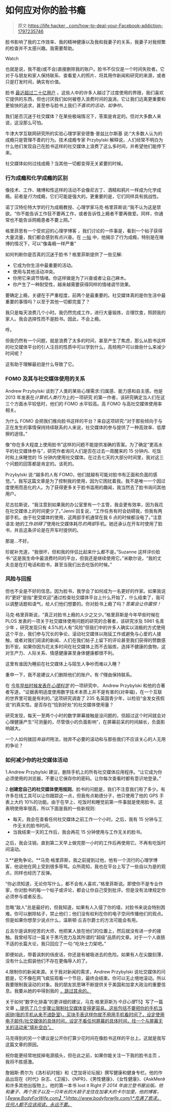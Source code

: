 # 如何应对你的脸书瘾

> 原文:[https://life hacker . com/how-to-deal-your-Facebook-addiction-1797235746](https://lifehacker.com/how-to-deal-with-your-facebook-addiction-1797235746)

脸书影响了我的工作效率、我的精神健康以及我和我妻子的关系，我妻子对我频繁的检查并不太感兴趣。我需要帮助。

Watch

也就是说，我不能(或不会)直接删除我的账户。脸书不仅仅是一个时间失败者。它对于与朋友和家人保持联系、查看爱人的照片、将其用作新闻和研究的来源，或者只是打发时间，确实有价值。

脸书 [最近超过二十亿用户](https://techcrunch.com/2017/06/27/facebook-2-billion-users/) 。这些人中的许多人越过了过度使用的界限，我们喜欢它提供的东西，但也讨厌我们如何被卷入浪费时间的漩涡，它让我们远离更重要和更愉快的追求，甚至参与脸书上我们*不喜欢的活动，如争吵。* 

我们是否沉迷于社交媒体？在某些极端情况下，答案是肯定的。但对大多数人来说，这没那么可怕。

牛津大学互联网研究所的实验心理学家安德鲁·普兹比尔斯基 说:“大多数人认为的成瘾只是管理不善的行为。技术成瘾专家 Przybylski 解释说，人们经常不明白为什么他们发现自己在脸书这样的社交媒体上浪费了这么多时间，并希望他们能停下来。

社交媒体如何过线成瘾？当其他一切都变得无关紧要的时候。

### **行为成瘾和化学成瘾的区别**

像技术、工作、赌博和性这样的活动不会像尼古丁、酒精和鸦片一样成为化学成瘾。前者是*行为*成瘾，它们可能是强大的。更重要的是，它们同样具有挑战性。

诺丁汉特伦特大学的行为成瘾教授、心理学家马克·格里菲斯说:“我不认为这是禁欲。“你不能告诉工作狂不要再工作，或者告诉性上瘾者不要再做爱。同样，你通常也不能告诉网瘾患者不要上网。”

格里菲思有一个受欢迎的心理学博客 ，我们讨论的一件事是，看到一个帖子获得大量流量，我们都会感到有点兴奋。在 [一帖](https://drmarkgriffiths.wordpress.com/2011/11/29/behavioural-addictions-can-be-just-as-serious-as-drug-addictions/) 中，他揭示了行为成瘾，特别是在赌博的情况下，可以“像毒瘾一样严重”

如何判断你是否真的沉迷于脸书？格里菲斯提供了一些见解:

*   它成为你生活中最重要的活动。
*   使用与其他活动冲突。
*   你用它来调节情绪。你这样做是为了兴奋或者让自己麻木。
*   你产生了一种耐受性，越来越需要获得同样的情绪调节效果。

要确定上瘾，关键在于严重程度，前两个是最重要的。社交媒体真的是你生活中最重要的事情吗？以至于其他一切都完蛋了？

我只是每天浪费几个小时。我仍然完成工作，进行大量锻炼，合理饮食，照顾我的家人。我会选择性而不是脸书。因此，不会上瘾。

呼。

但我仍然有一个问题，就是浪费了太多的时间，甚至产生了焦虑，那么从脸书这样的社交媒体平台的引人注目的性质中可以学到什么，高频用户可以做些什么来减少时间呢？

这有助于理解最初是什么导致了它。

### **FOMO 及其与社交媒体使用的关系**

Andrew Przybylski 谈到了人类的某些心理需求:归属感、能力感和自主感。他是 2013 年发表在*计算机人类行为*上的一项研究 的第一作者，该研究确定当人们在这三个方面水平较低时，他们的 FOMO 水平较高。高 FOMO 与高社交媒体使用率相关。

为什么 FOMO 会把我们推向脸书这样的平台？来自这项研究:“对于那些倾向于与正在发生的事情保持持续联系的人来说，社交媒体的参与提供了一种高效率、低摩擦的途径。”

像“你在多大程度上使用脸书”这样的问题不能提供准确的答案。为了确定“更高水平的社交媒体参与”，研究作者询问人们是否在过去一周醒来的 15 分钟内、吃饭时和上床睡觉的 15 分钟内使用社交媒体。在过去七天的大部分时间里，我对这三个问题的回答都是肯定的。该死的。

Przybylski 说:“越多的人有 FOMO，他们就越有可能对脸书有正面和负面的感觉。”。我写这篇文章是为了控制我的使用，因为它困扰着我。我不是唯一一个因过度使用而恶化的人。为了获得更多关于脸书滥用的趣闻，我当然去了脸书询问其他用户。

尼古拉斯说，“我注意到如果我的办公室里有一个主管，我会更有效率，因为我花在社交媒体上的时间更少了。”Jenni 回复说，“工作任务有时会妨碍我，但我有两部手机，由于社交媒体的使用，这两部手机通常在我 6 点的时候都没电了。”注意语言:她的工作*妨碍了*使用社交媒体耗尽*的两部*手机。她还承认在开车时使用了脸书，并且这条评论是在开车时提供的。

那是…不好。

珍妮补充道，“我很坏，但和我的伴侣比起来什么都不是。”Suzanne 这样评价脸书:“这是我生命中最浪费时间的平台，但我还是继续使用它。”米歇尔说，“我的丈夫总是在打电话和脸书，甚至当我们出去吃饭的时候。”

### **风险与回报**

但也不全是不好的信息。因为脸书，我学会了如何成为一名更好的作家。如果我说的“更好”是指“更受欢迎”通过检查社交媒体平台上什么开始了，什么结束了，我可以调整话题和语气，给人们他们想要的。你对脸书上瘾了吗？*答案会让你震惊！*

马克·格里菲斯说，“真正对脸书上瘾的人少之又少。”格里菲斯是今年早些时候在 PLOS 发表的一项关于社交媒体使用问题的研究的合著者，该研究涉及 5961 名青少年 ，研究发现只有 4.5%的人有“风险”但我们中的许多人确实以消极的方式使用这个平台，我们参与冗长的争论，滚动社交媒体以拖延工作或避免与心爱的人接触，或者对我们阅读的新闻、人们在我们帖子上留下的评论甚至我们获得的赞数感到不安。如果你因为花太多时间在社交媒体上而不去锻炼，选择不健康的食物，这对生产力、人际关系、情感健康甚至身体健康都很不利。

这里有谁因为睡前在社交媒体上与陌生人争吵而难以入睡？

重申一下，我不是建议人们删除他们的账户。有*个*理由保持联系。

在 [今年早些时候发表在*心理科学*](http://journals.sagepub.com/doi/10.1177/0956797616678438) 的一项研究中， Andrew Przybylski 和他的合著者写道，“证据表明适度使用数字技术本质上并不是有害的(对幸福)，在一个互联的世界里可能是有利的。”这项研究调查了 235 名英国青少年，以检验“金发女孩假说”的真实性。是否存在“恰到好处”的社交媒体使用量？

研究发现，每天一至两个小时的数字屏幕接触是没问题的，但超过这个时间就会对心理健康产生“可测量的，尽管很小的负面影响”，在屏幕前呆的时间越长，负面影响越大。

一个人如何拨回*有益的*用法，抛弃不必要的滚动和与那些我们不应该关心的人无用的争论？

### **如何减少你的社交媒体活动**

1.Andrew Przybylski 建议，删除手机上的所有社交媒体应用程序。“让它成为你必须使用的浏览器，不要让它保存你的密码。让你每次查看时都有意识地登录。”

2.**创建您自己的社交媒体使用规则**。脸书的问题是，我们不注意我们用了多少。有许多在线工具可以让你跟踪这一点，但我有点勒德分子，他只使用了他的 GPS 手表上大约 10%的功能。由于在早上、吃饭时和睡觉前第一件事就是使用脸书，这表明使用率很高，所以下面是我的一些新规则:

*   每天，我会在查看任何社交媒体之前工作一个小时。之后，我有 15 分钟与工作无关的脸书时间。
*   当我结束一天的工作后，我会再花 15 分钟使用与工作无关的脸书。

之后，我会注销，直到第二天早上做完那一小时的工作后再使用它。不再有吃饭时间滚动。

3.**避免争论。**马克·格里菲斯，我之前提到过他，他有一个流行的心理学博客，他说他在网上受到很多辱骂。众所周知，我也在平台上写了一些自以为是的观点，同样也经历了反弹。

“你必须知道，无论你写什么，都不会有人喜欢，”格里菲斯说。即使你不是专业作家，你对脸书的每一个帖子或评论，都会让你自己受到批评。但是没有法律规定你必须参与或者反击。

忽略“敌人”总是最好的，但我知道，如果有人入侵了你的墙，对脸书来说会特别困难。你可以删除帖子，禁止他们；他们没有权利在你的电子空间传播他们的观点。但是如果你想至少说点什么，温斯顿·丘吉尔爵士的方法可能会有用。

丘吉尔是讽刺挖苦的大师，他把某人放在他们的位置上，然后就没有进一步的接触。我曾经写过一篇关于黑巧克力及其所谓的“超级”品质的文章。对于一个人直肠不适的长篇大论，我只回应了一句:“吃块士力架吧。”

即便如此，带着讽刺的俏皮话，你还是有被吸进去的危险。如果有人在尖酸刻薄，没有什么比假装他们不存在更侮辱人的了。

4.限制你的新闻来源。关于我对新闻的需求，Andrew Przybylski 说社交媒体的问题是，它不像在网飞疯狂观看一个节目，最终会结束。你可以无止境地滚动。所以我要限制我滚动的对象。我的朋友凯思琳不断提供关于美国和加拿大政治的重要信息。我要从她的中得到我的 [，跳过其余的。](https://www.facebook.com/KikkiPlanet)

关于如何“数字化排毒”的更详细的建议，马克·格里菲斯为*今日心理*T5】写了一篇文章 [，提供了几个步骤让限制社交媒体变得更容易。这些包括不要把你的手机当闹钟(我的手机从来不进卧室)，买块手表这样你就不用用手机看时间了，设定使用电子邮件/社交媒体的具体时间，设定不看任何屏幕的具体时间，找一个与屏幕无关的活动来“填补空白”。](https://www.psychologytoday.com/blog/in-excess/201507/top-tips-digital-detox)

马克得到的另一个建议是公开你打算少花时间在像脸书这样的平台上。这就是我写这篇文章的原因。

祝你能更经常地拔掉电源插头，但在此之前，如果你能关注一下我的脸书主页 ，我将不胜感激。

詹姆斯·费尔为《洛杉矶时报》和《芝加哥论坛报》撰写健康和健身专栏。他的作品出现在《时代》杂志、《卫报》、《NPR》、《男性健康》、《女性健康》、《AskMen》和许多其他出版物上。他的第一本书 lost it Right*于 2014 年由兰登书屋出版。他和妻子、两个孩子以及一只年长的大胡子龙住在加拿大的卡尔加里。他的博客，*[*【www.BodyForWife.com】*](http://www.bodyforwife.com/)*充满了亵渎，任何人都不应该阅读，永远不要。*